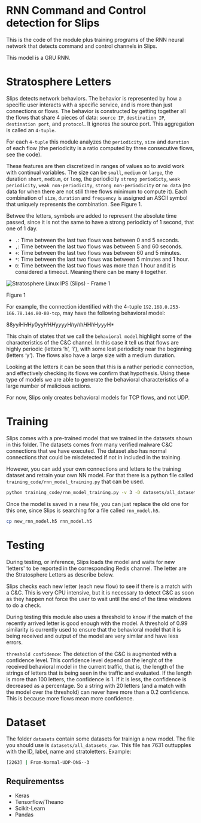 # RNN Command and Control detection for Slips

This is the code of the module plus training programs of the RNN neural network that detects command and control channels in Slips.

This model is a GRU RNN.

# Stratosphere Letters
Slips detects network behaviors. The behavior is represented by how a specific user interacts with a specific service, and is more than just connections or flows. The behavior is constructed by getting together all the flows that share 4 pieces of data: `source IP`, `destination IP`, `destination port`, and `protocol`. It ignores the source port. This aggregation is called an `4-tuple`.

For each `4-tuple` this module analyzes the `periodicity`, `size` and `duration` of each flow (the periodicity is a ratio computed by three consecutive flows, see the code). 

These features are then discretized in ranges of values so to avoid work with continual variables. The size can be `small`, `medium` or `large`, the duration `short`, `medium`, or `long`, the periodicity `strong periodicty`, `weak periodicity`, `weak non-periodicity`, `strong non-periodicity` or `no data` (no data for when there are not still three flows minimum to compute it). Each combination of `size`, `duration` and `frequency` is assigned an ASCII symbol that uniquely represents the combination. See Figure 1.

Betwee the letters, symbols are added to represent the absolute time passed, since it is not the same to have a strong periodicty of 1 second, that one of 1 day. 
- `.`: Time between the last two flows was between 0 and 5 seconds.
- `,`: Time between the last two flows was between 5 and 60 seconds.
- `+`: Time between the last two flows was between 60 and 5 minutes.
- `*`: Time between the last two flows was between 5 minutes and 1 hour.
- `0`: Time between the last two flows was more than 1 hour and it is considered a timeout. Meaning there can be many `0` together. 

![Stratosphere Linux IPS (Slips) - Frame 1](https://github.com/stratosphereips/StratosphereLinuxIPS/assets/2458867/eba4021a-4c54-4523-9380-fb179526d808)

Figure 1

For example, the connection identified with the 4-tuple `192.168.0.253-166.78.144.80-80-tcp`, may have the following behavioral model:

88*y*y*i*H*H*H*y*0yy*H*H*H*y*y*y*y*H*h*y*h*h*H*H*h*H*y*y*y*H*

This chain of states that we call the `behavioral model` highlight some of the characteristics of the C&C channel. In this case it tell us that flows are highly periodic (letters ‘h’, ‘i’), with some lost periodicity near the beginning (letters ‘y’). The flows also have a large size with a medium duration. 

Looking at the letters it can be seen that this is a rather periodic connection, and effectively checking its flows we confirm that hypothesis. Using these type of models we are able to generate the behavioral characteristics of a large number of malicious actions. 

For now, Slips only creates behavioral models for TCP flows, and not UDP.

# Training
Slips comes with a pre-trained model that we trained in the datasets shown in this folder. The datasets comes from many verified malware C&C connections that we have executed. The dataset also has normal connections that could be misdetected if not in included in the training. 

However, you can add your own connections and letters to the training dataset and retrain your own NN model. For that there is a python file called `training_code/rnn_model_training.py` that can be used.

```bash
python training_code/rnn_model_training.py -v 3 -D datasets/all_datasets_raw -S new_rnn_model.h5
```

Once the model is saved in a new file, you can just replace the old one for this one, since Slips is searching for a file called `rnn_model.h5`.

```bash
cp new_rnn_model.h5 rnn_model.h5
```

# Testing
During testing, or inference, Slips loads the model and waits for new 'letters' to be reported in the corresponding Redis channel. The letter are the Stratosphere Letters as describe below. 

Slips checks each new letter (each new flow) to see if there is a match with a C&C. This is very CPU intensive, but it is necessary to detect C&C as soon as they happen not force the user to wait until the end of the time windows to do a check. 

During testing this module also uses a threshold to know if the match of the recently arrived letter is good enough with the model. A threshold of 0.99 similarity is currently used to ensure that the behavioral model that it is being received and output of the model are very similar and have less errors.

`threshold confidence`: The detection of the C&C is augmented with a confidence level. This confidence level depend on the lenght of the received behavioral model in the current traffic, that is, the length  of the strings of letters that is being seen in the traffic and evaluated. If the length is more than 100 letters, the confidence is 1. If it is less, the confidence is decreased as a percentage. So a string with 20 letters (and a match with the model over the threshold) can never have more than a 0.2 confidence. This is because more flows mean more confidence.



# Dataset
The folder `datasets` contain some datasets for trainign a new model. The file you should use is `datasets/all_datasets_raw`.
This file has 7631 outtupples with the ID, label, name and stratoletters. Example:

```bash
[2263] | From-Normal-UDP-DNS--3                                        | 147.32.80.9-147.32.84.131-38302-udp       | 11.R.R.R.R.R.R.R.R.R.R.R.R.R.R.R.R.R.R.R.
```

## Requirementss
* Keras
* Tensorflow/Theano
* Scikit-Learn
* Pandas
